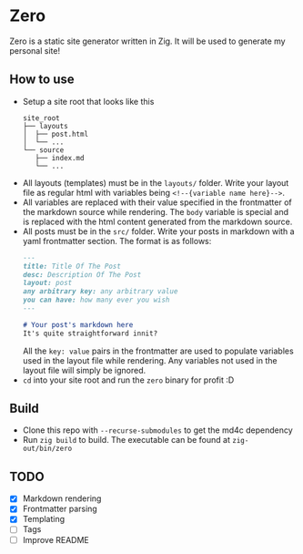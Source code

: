 # Zero
Zero is a static site generator written in Zig. It will be used to generate my personal site!

## How to use
- Setup a site root that looks like this
    ```
    site_root
    ├── layouts
    │  ├── post.html
    │  └── ...
    └── source
       ├── index.md
       └── ...
    ```
- All layouts (templates) must be in the `layouts/` folder. Write your layout file as regular html with variables being `<!--{variable name here}-->`.
- All variables are replaced with their value specified in the frontmatter of the markdown source while rendering. The `body` variable is special and is replaced with the html content generated from the markdown source.
- All posts must be in the `src/` folder. Write your posts in markdown with a yaml frontmatter section. The format is as follows:
    ```markdown
    ---
    title: Title Of The Post
    desc: Description Of The Post
    layout: post
    any arbitrary key: any arbitrary value
    you can have: how many ever you wish
    ---
    
    # Your post's markdown here
    It's quite straightforward innit?
    ```
    All the `key: value` pairs in the frontmatter are used to populate variables used in the layout file while rendering. Any variables not used in the layout file will simply be ignored.
- `cd` into your site root and run the `zero` binary for profit :D

## Build
- Clone this repo with `--recurse-submodules` to get the md4c dependency
- Run `zig build` to build. The executable can be found at `zig-out/bin/zero`

## TODO
- [x] Markdown rendering
- [x] Frontmatter parsing
- [x] Templating
- [ ] Tags
- [ ] Improve README
